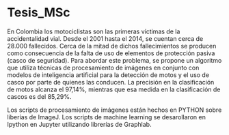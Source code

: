 # Tesis_MSc
En Colombia los motociclistas son las primeras víctimas de  la accidentalidad vial. 
Desde el 2001 hasta el 2014, se cuentan cerca de 28.000 fallecidos. Cerca de la mitad de dichos fallecimientos se producen como
consecuencia de la falta de uso de elementos de protección pasiva (casco de seguridad). 
Para abordar este problema, se propone un algoritmo que utiliza técnicas de procesamiento de imágenes en conjunto con modelos
de inteligencia artificial para la detección de motos y el uso de casco por parte de quienes las conducen. 
La precisión en la clasificación de motos alcanza el 97,14%, mientras que esa medida en la clasificación de cascos es del 85,29%.

Los scripts de procesamiento de imágenes están hechos en PYTHON sobre liberías de ImageJ. Los scripts de machine learning se 
desarollaron en Ipython en Jupyter utilizando librerías de Graphlab. 
